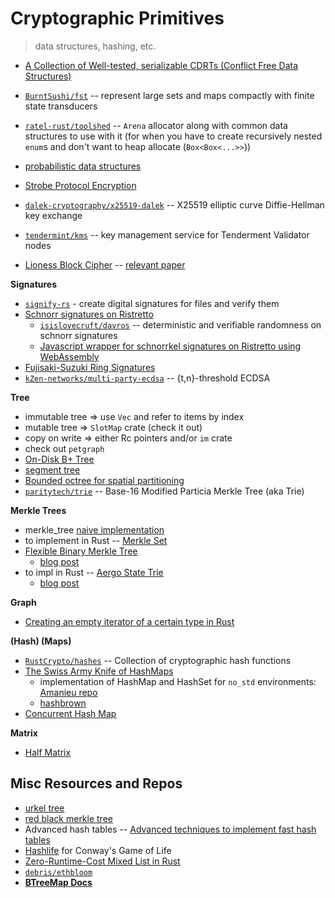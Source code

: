 # Cryptographic Primitives
> data structures, hashing, etc.

* [A Collection of Well-tested, serializable CDRTs (Conflict Free Data Structures)](https://github.com/rust-crdt/rust-crdt)
* [`BurntSushi/fst`](https://github.com/BurntSushi/fst) -- represent large sets and maps compactly with finite state transducers
* [`ratel-rust/toolshed`](https://github.com/ratel-rust/toolshed) -- `Arena` allocator along with common data structures to use with it (for when you have to create recursively nested `enum`s and don't want to heap allocate (`Box<Box<...>>`))
* [probabilistic data structures](https://github.com/crepererum/pdatastructs.rs)

* [Strobe Protocol Encryption](https://github.com/rozbb/strobe-rs)
* [`dalek-cryptography/x25519-dalek`](https://github.com/dalek-cryptography/x25519-dalek) -- X25519 elliptic curve Diffie-Hellman key exchange
* [`tendermint/kms`](https://github.com/tendermint/kms) -- key management service for Tenderment Validator nodes

* [Lioness Block Cipher](https://github.com/burdges/lioness-rs) -- [relevant paper](https://www.cl.cam.ac.uk/~rja14/Papers/bear-lion.pdf)

**Signatures**
* [`signify-rs`](https://github.com/badboy/signify-rs) - create digital signatures for files and verify them
* [Schnorr signatures on Ristretto](https://github.com/w3f/schnorrkel)
    * [`isislovecruft/davros`](https://github.com/isislovecruft/davros) -- deterministic and verifiable randomness on schnorr signatures
    * [Javascript wrapper for schnorrkel signatures on Ristretto using WebAssembly](https://github.com/paritytech/schnorrkel-js)
* [Fujisaki-Suzuki Ring Signatures](https://github.com/rozbb/fujisaki-ringsig)
* [`kZen-networks/multi-party-ecdsa`](https://github.com/KZen-networks/multi-party-ecdsa) -- {t,n}-threshold ECDSA 

**Tree**
* immutable tree => use `Vec` and refer to items by index
* mutable tree => `SlotMap` crate (check it out)
* copy on write => either Rc pointers and/or `im` crate
* check out `petgraph`
* [On-Disk B+ Tree](https://github.com/wspeirs/btree)
* [segment tree](https://github.com/Darksonn/segment-tree)
* [Bounded octree for spatial partitioning](https://github.com/Nercury/octree-rs)
* [`paritytech/trie`](https://github.com/paritytech/trie) -- Base-16 Modified Particia Merkle Tree (aka Trie)

**Merkle Trees**
* merkle_tree [naive implementation](https://github.com/niklasad1/merkle-tree-rs)
* to implement in Rust -- [Merkle Set](https://github.com/bramcohen/MerkleSet)
* [Flexible Binary Merkle Tree](https://github.com/ChosunOne/merkle_bit)
    * [blog post](https://medium.com/@niallmoore22/binary-merkle-trie-aad76f422983)
* to impl in Rust -- [Aergo State Trie](https://github.com/aergoio/aergo/tree/master/pkg/trie)
    * [blog post](https://medium.com/aergo/releasing-statetrie-a-hash-tree-built-for-high-performance-interoperability-6ce0406b12ae)

**Graph**
* [Creating an empty iterator of a certain type in Rust](https://www.freedomlayer.org/offst/option-iterator/)

**(Hash) (Maps)**
* [`RustCrypto/hashes`](https://github.com/RustCrypto/hashes) -- Collection of cryptographic hash functions
* [The Swiss Army Knife of HashMaps](https://blog.waffles.space/2018/12/07/deep-dive-into-hashbrown/)
    * implementation of HashMap and HashSet for `no_std` environments: [Amanieu repo](https://github.com/Amanieu/hashmap_core)
    * [hashbrown](https://github.com/Amanieu/hashbrown)
* [Concurrent Hash Map](https://docs.rs/chashmap/2.2.0/chashmap/)

**Matrix**
* [Half Matrix](https://github.com/jojolepro/half-matrix?files=1)

## Misc Resources and Repos
* [urkel tree](https://github.com/handshake-org/urkel)
* [red black merkle tree](https://github.com/amiller/redblackmerkle)
* Advanced hash tables -- [Advanced techniques to implement fast hash tables](https://attractivechaos.wordpress.com/2018/10/01/advanced-techniques-to-implement-fast-hash-tables/)
* [Hashlife](https://en.wikipedia.org/wiki/Hashlife) for Conway's Game of Life
* [Zero-Runtime-Cost Mixed List in Rust](http://nercury.github.io/rust/interesting/2015/12/12/typed-arrays.html)
* [`debris/ethbloom`](https://github.com/debris/ethbloom)
* **[BTreeMap Docs](https://doc.rust-lang.org/std/collections/struct.BTreeMap.html)**